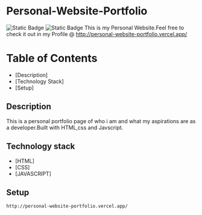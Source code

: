 # Personal-Website-Portfolio
![Static Badge](https://img.shields.io/badge/deploy-success-green)
![Static Badge](https://img.shields.io/badge/build-passing-blue)
This is my Personal Website.Feel free to check it out in my Profile @ http://personal-website-portfolio.vercel.app/
# Table of Contents
* [Description]
* [Technology Stack]
* [Setup]

## Description
This is a personal portfolio page of who i am and what my aspirations are as a developer.Built with HTML,css and Javscript.

## Technology stack
* [HTML]
* [CSS]
* [JAVASCRIPT]

## Setup
```
http://personal-website-portfolio.vercel.app/
```
